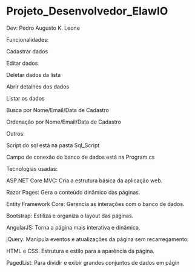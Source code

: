 # Projeto_Desenvolvedor_ElawIO

Dev: Pedro Augusto K. Leone

Funcionalidades:

Cadastrar dados

Editar dados

Deletar dados da lista

Abrir detalhes dos dados 

Listar os dados

Busca por Nome/Email/Data de Cadastro

Ordenação por Nome/Email/Data de Cadastro

Outros:

Script do sql está na pasta Sql_Script

Campo de conexão do banco de dados está na Program.cs

Tecnologias usadas:

ASP.NET Core MVC: Cria a estrutura básica da aplicação web.

Razor Pages: Gera o conteúdo dinâmico das páginas.

Entity Framework Core: Gerencia as interações com o banco de dados.

Bootstrap: Estiliza e organiza o layout das páginas.

AngularJS: Torna a página mais interativa e dinâmica.

jQuery: Manipula eventos e atualizações da página sem recarregamento.

HTML e CSS: Estrutura e estilo para a aparência da página.

 PagedList: Para dividir e exibir grandes conjuntos de dados em págin